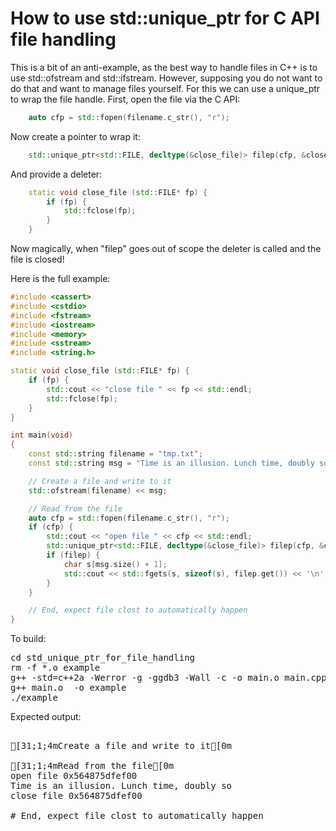 How to use std::unique_ptr for C API file handling
==================================================

This is a bit of an anti-example, as the best way to handle files in C++
is to use std::ofstream and std::ifstream. However, supposing you do not
want to do that and want to manage files yourself. For this we can use a
unique_ptr to wrap the file handle. First, open the file via the C API:
```C++
    auto cfp = std::fopen(filename.c_str(), "r");
```
Now create a pointer to wrap it:
```C++
    std::unique_ptr<std::FILE, decltype(&close_file)> filep(cfp, &close_file);
```
And provide a deleter:
```C++
    static void close_file (std::FILE* fp) {
        if (fp) {
            std::fclose(fp);
        }
    }
```
Now magically, when "filep" goes out of scope the deleter is called and the
file is closed!

Here is the full example:
```C++
#include <cassert>
#include <cstdio>
#include <fstream>
#include <iostream>
#include <memory>
#include <sstream>
#include <string.h>

static void close_file (std::FILE* fp) {
    if (fp) {
        std::cout << "close file " << fp << std::endl;
        std::fclose(fp);
    }
}

int main(void)
{
    const std::string filename = "tmp.txt";
    const std::string msg = "Time is an illusion. Lunch time, doubly so";

    // Create a file and write to it
    std::ofstream(filename) << msg;

    // Read from the file
    auto cfp = std::fopen(filename.c_str(), "r");
    if (cfp) {
        std::cout << "open file " << cfp << std::endl;
        std::unique_ptr<std::FILE, decltype(&close_file)> filep(cfp, &close_file);
        if (filep) {
            char s[msg.size() + 1];
            std::cout << std::fgets(s, sizeof(s), filep.get()) << '\n';
        }
    }

    // End, expect file clost to automatically happen
}
```
To build:
<pre>
cd std_unique_ptr_for_file_handling
rm -f *.o example
g++ -std=c++2a -Werror -g -ggdb3 -Wall -c -o main.o main.cpp
g++ main.o  -o example
./example
</pre>
Expected output:
<pre>

[31;1;4mCreate a file and write to it[0m

[31;1;4mRead from the file[0m
open file 0x564875dfef00
Time is an illusion. Lunch time, doubly so
close file 0x564875dfef00

# End, expect file clost to automatically happen
</pre>
